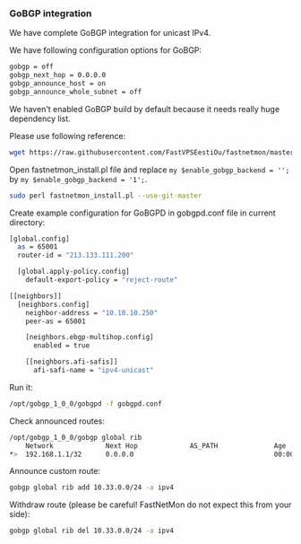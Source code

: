 ### GoBGP integration

We have complete GoBGP integration for unicast IPv4.

We have following configuration options for GoBGP:
```bash
gobgp = off
gobgp_next_hop = 0.0.0.0
gobgp_announce_host = on
gobgp_announce_whole_subnet = off
```

We haven't enabled GoBGP build by default because it needs really huge dependency list.

Please use following reference:
```bash
wget https://raw.githubusercontent.com/FastVPSEestiOu/fastnetmon/master/src/fastnetmon_install.pl -Ofastnetmon_install.pl 
```

Open fastnetmon_install.pl file and replace ```my $enable_gobgp_backend = '';``` by ```my $enable_gobgp_backend = '1';```.

```bash
sudo perl fastnetmon_install.pl --use-git-master
```

Create example configuration for GoBGPD in gobgpd.conf file in current directory:
```bash
[global.config]
  as = 65001
  router-id = "213.133.111.200"

  [global.apply-policy.config]
    default-export-policy = "reject-route"

[[neighbors]]
  [neighbors.config]
    neighbor-address = "10.10.10.250"
    peer-as = 65001

    [neighbors.ebgp-multihop.config]
      enabled = true

    [[neighbors.afi-safis]]
      afi-safi-name = "ipv4-unicast"        
```

Run it:
```bash
/opt/gobgp_1_0_0/gobgpd -f gobgpd.conf
```

Check announced routes:
```bash
/opt/gobgp_1_0_0/gobgp global rib 
    Network             Next Hop             AS_PATH              Age        Attrs
*>  192.168.1.1/32      0.0.0.0                                   00:00:08   [{Origin: ?}]
```

Announce custom route:
```bash
gobgp global rib add 10.33.0.0/24 -a ipv4
```

Withdraw route (please be careful! FastNetMon do not expect this from your side):
```bash
gobgp global rib del 10.33.0.0/24 -a ipv4
```
